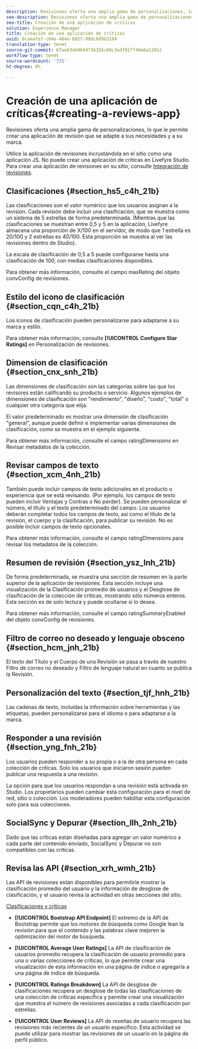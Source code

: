 ```yaml
---
description: Revisiones oferta una amplia gama de personalizaciones, lo que le permite crear una aplicación de revisión que se adapte a sus necesidades y a su marca.
seo-description: Revisiones oferta una amplia gama de personalizaciones, lo que le permite crear una aplicación de revisión que se adapte a sus necesidades y a su marca.
seo-title: Creación de una aplicación de críticas
solution: Experience Manager
title: Creación de una aplicación de críticas
uuid: 6caeafe7-c04e-484e-b02f-98dc6d9b3184
translation-type: tm+mt
source-git-commit: 67aeb3de964473b326c88c3a3f81ff48a6a12652
workflow-type: tm+mt
source-wordcount: '731'
ht-degree: 0%

---
```



# Creación de una aplicación de críticas{#creating-a-reviews-app}

Revisiones oferta una amplia gama de personalizaciones, lo que le permite crear una aplicación de revisión que se adapte a sus necesidades y a su marca.

Utilice la aplicación de revisiones incrustándola en el sitio como una aplicación JS. No puede crear una aplicación de críticas en Livefyre Studio. Para crear una aplicación de revisiones en su sitio, consulte [Integración de revisiones](/help/implementation/c-app-integrations/c-reviews-integration.md).


## Clasificaciones {#section_hs5_c4h_21b}

Las clasificaciones son el valor numérico que los usuarios asignan a la revisión. Cada revisión debe incluir una clasificación, que se muestra como un sistema de 5 estrellas de forma predeterminada. (Mientras que las clasificaciones se muestran entre 0,5 y 5 en la aplicación, Livefyre almacena una proporción de X/100 en el servidor, de modo que 1 estrella es 20/100 y 2 estrellas es 40/100. Esta proporción se muestra al ver las revisiones dentro de Studio).

La escala de clasificación de 0,5 a 5 puede configurarse hasta una clasificación de 100, con medias clasificaciones disponibles.

Para obtener más información, consulte el campo maxRating del objeto convConfig de revisiones.

## Estilo del icono de clasificación {#section_cqn_c4h_21b}

Los iconos de clasificación pueden personalizarse para adaptarse a su marca y estilo.

Para obtener más información, consulte **[!UICONTROL Configure Star Ratings]** en Personalización de revisiones.

## Dimension de clasificación {#section_cnx_snh_21b}

Las dimensiones de clasificación son las categorías sobre las que los revisores están calificando su producto o servicio. Algunos ejemplos de dimensiones de clasificación son &quot;rendimiento&quot;, &quot;diseño&quot;, &quot;costo&quot;, &quot;total&quot; o cualquier otra categoría que elija.

El valor predeterminado es mostrar una dimensión de clasificación &quot;general&quot;, aunque puede definir e implementar varias dimensiones de clasificación, como se muestra en el ejemplo siguiente.

Para obtener más información, consulte el campo ratingDimensions en Revisar metadatos de la colección.

## Revisar campos de texto {#section_xcm_4nh_21b}

También puede incluir campos de texto adicionales en el producto o experiencia que se está revisando. (Por ejemplo, los campos de texto pueden incluir Ventajas y Contras o No perder). Se pueden personalizar el número, el título y el texto predeterminado del campo. Los usuarios deberán completar todos los campos de texto, así como el título de la revisión, el cuerpo y la clasificación, para publicar su revisión. No es posible incluir campos de texto opcionales.

Para obtener más información, consulte el campo ratingDimensions para revisar los metadatos de la colección.

## Resumen de revisión {#section_ysz_lnh_21b}

De forma predeterminada, se muestra una sección de resumen en la parte superior de la aplicación de revisiones. Esta sección incluye una visualización de la Clasificación promedio de usuarios y el Desglose de clasificación de la colección de críticas, mostrando sólo números enteros. Esta sección es de solo lectura y puede ocultarse si lo desea.

Para obtener más información, consulte el campo ratingSummaryEnabled del objeto convConfig de revisiones.

## Filtro de correo no deseado y lenguaje obsceno {#section_hcm_jnh_21b}

El texto del Título y el Cuerpo de una Revisión se pasa a través de nuestro Filtro de correo no deseado y Filtro de lenguaje natural en cuanto se publica la Revisión.

## Personalización del texto {#section_tjf_hnh_21b}

Las cadenas de texto, incluidas la información sobre herramientas y las etiquetas, pueden personalizarse para el idioma o para adaptarse a la marca.

## Responder a una revisión {#section_yng_fnh_21b}

Los usuarios pueden responder a su propia o a la de otra persona en cada colección de críticas. Solo los usuarios que iniciaron sesión pueden publicar una respuesta a una revisión.

La opción para que los usuarios respondan a una revisión está activada en Studio. Los propietarios pueden cambiar esta configuración para el nivel de red, sitio o colección. Los moderadores pueden habilitar esta configuración solo para sus colecciones.

## SocialSync y Depurar {#section_llh_2nh_21b}

Dado que las críticas están diseñadas para agregar un valor numérico a cada parte del contenido enviado, SocialSync y Depurar no son compatibles con las críticas.

## Revisa las API {#section_xrh_wmh_21b}

Las API de revisiones están disponibles para permitirle mostrar la clasificación promedio del usuario y la información de desglose de clasificación, y el usuario revisa la actividad en otras secciones del sitio.

[Clasificaciones y críticas](https://api.livefyre.com/docs/apis/by-category/ratings-and-reviews)

* **[!UICONTROL Bootstrap API Endpoint]** El extremo de la API de Bootstrap permite que los motores de búsqueda como Google lean la revisión para que el contenido y las palabras clave mejoren la optimización del motor de búsqueda.

* **[!UICONTROL Average User Ratings]** La API de clasificación de usuarios promedio recupera la clasificación de usuario promedio para una o varias colecciones de críticas, lo que permite crear una visualización de esta información en una página de índice o agregarla a una página de índice de búsqueda.

* **[!UICONTROL Ratings Breakdown]** La API de desglose de clasificaciones recupera un desglose de todas las clasificaciones de una colección de críticas específica y permite crear una visualización que muestra el número de revisiones asociadas a cada clasificación por estrellas.

* **[!UICONTROL User Reviews]** La API de reseñas de usuario recupera las revisiones más recientes de un usuario específico. Esta actividad se puede utilizar para mostrar las revisiones de un usuario en la página de perfil público.
